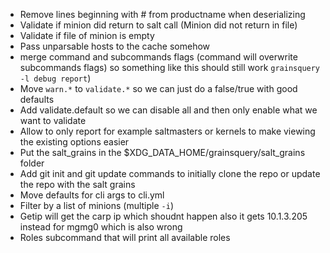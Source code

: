 * Remove lines beginning with # from productname when deserializing
* Validate if minion did return to salt call (Minion did not return in file)
* Validate if file of minion is empty
* Pass unparsable hosts to the cache somehow
* merge command and subcommands flags (command will overwrite subcommands flags)
  so something like this should still work `grainsquery -l debug report`)
* Move `warn.*` to `validate.*` so we can just do a false/true with good
  defaults
* Add validate.default so we can disable all and then only enable what we want
  to validate
* Allow to only report for example saltmasters or kernels to make viewing the
  existing options easier
* Put the salt_grains in the $XDG_DATA_HOME/grainsquery/salt_grains folder
* Add git init and git update commands to initially clone the repo or update the
  repo with the salt grains
* Move defaults for cli args to cli.yml
* Filter by a list of minions (multiple `-i`)
* Getip will get the carp ip which shoudnt happen also it gets 10.1.3.205
  instead for mgmg0 which is also wrong
* Roles subcommand that will print all available roles
